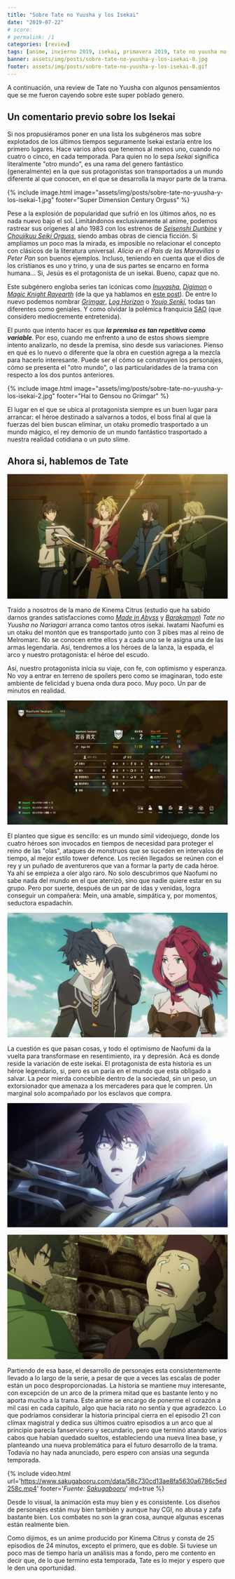 ```yaml
---
title: "Sobre Tate no Yuusha y los Isekai"
date: "2019-07-22"
# score:
# permalink: /1
categories: [review]
tags: [anime, invierno 2019, isekai, primavera 2019, tate no yuusha no nariagari]
banner: assets/img/posts/sobre-tate-no-yuusha-y-los-isekai-0.jpg
footer: assets/img/posts/sobre-tate-no-yuusha-y-los-isekai-8.gif
---
```


A continuación, una review de Tate no Yuusha con algunos pensamientos que se me fueron cayendo sobre este super poblado genero.

## Un comentario previo sobre los Isekai

Si nos propusiéramos poner en una lista los subgéneros mas sobre explotados de los últimos tiempos seguramente Isekai estaría entre los primero lugares. Hace varios años que tenemos al menos uno, cuando no cuatro o cinco, en cada temporada. Para quien no lo sepa _Isekai_ significa literalmente "otro mundo", es una rama del genero fantástico (generalmente) en la que sus protagonistas son transportados a un mundo diferente al que conocen, en el que se desarrolla la mayor parte de la trama.

{% include image.html
    image="assets/img/posts/sobre-tate-no-yuusha-y-los-isekai-1.jpg"
    footer="Super Dimension Century Orguss"
%}

Pese a la explosión de popularidad que sufrió en los últimos años, no es nada nuevo bajo el sol. Limitándonos exclusivamente al anime, podemos rastrear sus orígenes al año 1983 con los estrenos de _[Seisenshi Dunbine](https://anilist.co/anime/929/Seisenshi-Dunbine/)_ y _[Choujikuu Seiki Orguss](https://anilist.co/anime/2089/Choujikuu-Seiki-Orguss/)_, siendo ambas obras de ciencia ficción. Si ampliamos un poco mas la mirada, es imposible no relacionar el concepto con clásicos de la literatura universal. _Alicia en el Pais de las Maravillas_ o _Peter Pan_ son buenos ejemplos. Incluso, teniendo en cuenta que el dios de los cristianos es uno y trino, y una de sus partes se encarno en forma humana... Si, Jesús es el protagonista de un isekai. Bueno, capaz que no.

Este subgénero engloba series tan icónicas como [_Inuyasha_](https://anilist.co/anime/249/InuYasha/), _[Digimon](https://anilist.co/anime/552/Digimon-Adventure/)_ o _[Magic Knight Rayearth](https://anilist.co/anime/435/Magic-Knight-Rayearth/)_ (de la que ya hablamos en [este post](https://dadofractalblog.wordpress.com/2019/01/06/las-guerreras-magicas/)). De entre lo nuevo podemos nombrar [_Grimgar_](https://anilist.co/anime/21428/Hai-to-Gensou-no-Grimgar/), _[Log Horizon](https://anilist.co/anime/17265/Log-Horizon/)_ o _[Youjo Senki](https://anilist.co/anime/21613/Youjo-Senki/)_, todas tan diferentes como geniales. Y como olvidar la polémica franquicia [SAO](https://anilist.co/anime/11757/Sword-Art-Online/) (que considero mediocremente entretenida).

El punto que intento hacer es que _**la premisa es tan repetitiva como variable**_. Por eso, cuando me enfrento a uno de estos shows siempre intento analizarlo, no desde la premisa, sino desde sus variaciones. Pienso en qué es lo nuevo o diferente que la obra en cuestión agrega a la mezcla para hacerlo interesante. Puede ser el cómo se construyen los personajes, cómo se presenta el "otro mundo", o las particularidades de la trama con respecto a los dos puntos anteriores.

{% include image.html
    image="assets/img/posts/sobre-tate-no-yuusha-y-los-isekai-2.jpg"
    footer="Hai to Gensou no Grimgar"
%}

El lugar en el que se ubica al protagonista siempre es un buen lugar para arrancar: el héroe destinado a salvarnos a todos, el boss final al que la fuerzas del bien buscan eliminar, un otaku promedio trasportado a un mundo mágico, el rey demonio de un mundo fantástico trasportado a nuestra realidad cotidiana o un puto slime.

## Ahora si, hablemos de Tate

![](/assets/img/posts/sobre-tate-no-yuusha-y-los-isekai-3.png)

Traído a nosotros de la mano de Kinema Citrus (estudio que ha sabido darnos grandes satisfacciones como [_Made in Abyss_](https://anilist.co/anime/97986/Made-in-Abyss) y _[Barakamon](https://anilist.co/anime/20722/Barakamon/)_) _Tate no Yuusha no Nariagari_ arranca como tantos otros isekai. Iwatami Naofumi es un otaku del montón que es transportado junto con 3 pibes mas al reino de Melromarc. No se conocen entre ellos y a cada uno se le asigna una de las armas legendaria. Así, tendremos a los héroes de la lanza, la espada, el arco y nuestro protagonista: el héroe del escudo.

Así, nuestro protagonista inicia su viaje, con fe, con optimismo y esperanza. No voy a entrar en terreno de spoilers pero como se imaginaran, todo este ambiente de felicidad y buena onda dura poco. Muy poco. Un par de minutos en realidad.

![](/assets/img/posts/sobre-tate-no-yuusha-y-los-isekai-4.png)

El planteo que sigue es sencillo: es un mundo símil videojuego, donde los cuatro héroes son invocados en tiempos de necesidad para proteger el reino de las "olas", ataques de monstruos que se suceden en intervalos de tiempo, al mejor estilo tower defence. Los recién llegados se reúnen con el rey y un puñado de aventureros que van a formar la party de cada héroe. Ya ahí se empieza a oler algo raro. No solo descubrimos que Naofumi no sabe nada del mundo en el que aterrizó, sino que nadie quiere estar en su grupo. Pero por suerte, después de un par de idas y venidas, logra conseguir un compañera: Mein, una amable, simpática y, por momentos, seductora espadachín.

![](/assets/img/posts/sobre-tate-no-yuusha-y-los-isekai-5.png)

La cuestión es que pasan cosas, y todo el optimismo de Naofumi da la vuelta para transformase en resentimiento, ira y depresión. Acá es donde reside la variación de este isekai. El protagonista de esta historia es un héroe legendario, si, pero es un paria en el mundo que esta obligado a salvar. La peor mierda concebible dentro de la sociedad, sin un peso, un extorsionador que amenaza a los mercaderes para que le compren. Un marginal solo acompañado por los esclavos que compra.

![](/assets/img/posts/sobre-tate-no-yuusha-y-los-isekai-6.png)

![](/assets/img/posts/sobre-tate-no-yuusha-y-los-isekai-7.png)

Partiendo de esa base, el desarrollo de personajes esta consistentemente llevado a lo largo de la serie, a pesar de que a veces las escalas de poder están un poco desproporcionadas. La historia se mantiene muy interesante, con excepción de un arco de la primera mitad que es bastante lento y no aporta mucho a la trama. Este anime se encargo de ponerme el corazón a mil casi en cada capitulo, algo que hacia rato no sentía y que agradezco. Lo que podríamos considerar la historia principal cierra en el episodio 21 con clímax magistral y dedica sus últimos cuatro episodios a un arco que al principio parecía fanservicero y secundario, pero que terminó atando varios cabos que habían quedado sueltos, estableciendo una nueva linea base, y planteando una nueva problemática para el futuro desarrollo de la trama. Todavía no hay nada anunciado, pero espero con ansias una segunda temporada.

{% include video.html
    url='https://www.sakugabooru.com/data/58c730cd13ae8fa5630a6786c5ed258c.mp4'
    footer='_Fuente: [Sakugabooru](https://www.sakugabooru.com/post/show/68787)_'
    md=true
%}

Desde lo visual, la animación esta muy bien y es consistente. Los diseños de personajes están muy bien también y aunque hay CGI, no abusa y zafa bastante bien. Los combates no son la gran cosa, aunque algunas escenas están realmente bien.

Como dijimos, es un anime producido por Kinema Citrus y consta de 25 episodios de 24 minutos, excepto el primero, que es doble. Si tuviese un poco mas de tiempo haría un análisis mas a fondo, pero me contento en decir que, de lo que termino esta temporada, Tate es lo mejor y espero que le den una oportunidad.
